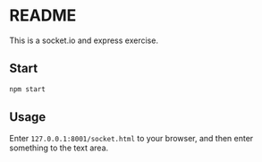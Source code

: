 # README

This is a socket.io and express exercise.

## Start

```bash
npm start
```

## Usage

Enter `127.0.0.1:8001/socket.html` to your browser, and then enter something to the text area.